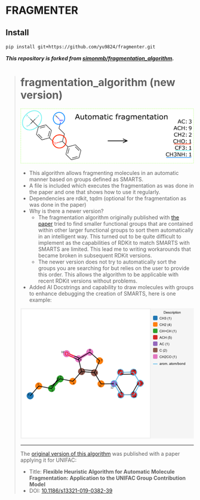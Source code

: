 # FRAGMENTER

## Install

```bash
pip install git+https://github.com/yu9824/fragmenter.git
```

***This repository is forked from [simonmb/fragmentation_algorithm](https://github.com/simonmb/fragmentation_algorithm).***

> # fragmentation_algorithm (new version)
>
> ![Algorithm for automatically fragmenting molecules into predefined groups](imgs/graphical%20abstract2_white_bg.png)
>
> - This algorithm allows fragmenting molecules in an automatic manner based on groups defined as SMARTS.
> - A file is included which executes the fragmentation as was done in the paper and one that shows how to use it regularly.
> - Dependencies are rdkit, tqdm (optional for the fragmentation as was done in the paper)
> - Why is there a newer version?
>   - The fragmentation algorithm originally published with [the paper](https://doi.org/10.1186/s13321-019-0382-3) tried to find smaller functional groups that are contained within other larger functional groups to sort them automatically in an intelligent way. This turned out to be quite difficult to implement as the capabilities of RDKit to match SMARTS with SMARTS are  limited. This lead me to writing workarounds that became broken in subsequent RDKit versions.
>   - The newer version does not try to automatically sort the groups you are searching for but relies on the user to provide this order. This allows the algorithm to be applicable with recent RDKit versions without problems.
> - Added AI Docstrings and capability to draw molecules with groups to enhance debugging the creation of SMARTS, here is one example:
>
> <p align="center">
>   <img src="imgs/example2.png" alt="example of molecule with found groups" width="500"/>
> </p>
>
> ---
> The [original version of this algorithm](https://github.com/simonmb/fragmentation_algorithm_paper) was published with a paper applying it for UNIFAC:
> - Title: **Flexible Heuristic Algorithm for Automatic Molecule Fragmentation: Application to the UNIFAC Group Contribution Model**
> - DOI: [10.1186/s13321-019-0382-39](https://doi.org/10.1186/s13321-019-0382-3)
